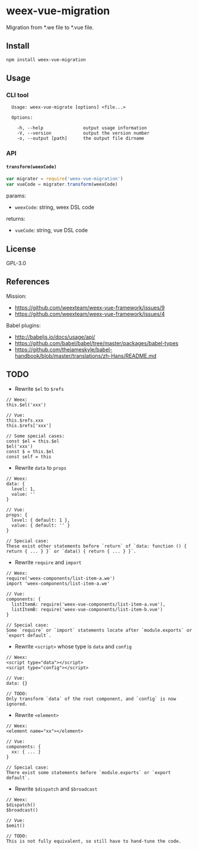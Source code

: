 # weex-vue-migration

Migration from *.we file to *.vue file.

## Install

```bash
npm install weex-vue-migration
```

## Usage

### CLI tool

```
  Usage: weex-vue-migrate [options] <file...>

  Options:

    -h, --help               output usage information
    -V, --version            output the version number
    -o, --output [path]      the output file dirname
```

### API

#### `transform(weexCode)`

```javascript
var migrater = require('weex-vue-migration')
var vueCode = migrater.transform(weexCode)
```

params:

* `weexCode`: string, weex DSL code

returns:

* `vueCode`: string, vue DSL code

## License

GPL-3.0

## References

Mission:

* https://github.com/weexteam/weex-vue-framework/issues/9
* https://github.com/weexteam/weex-vue-framework/issues/4

Babel plugins:

* http://babeljs.io/docs/usage/api/
* https://github.com/babel/babel/tree/master/packages/babel-types
* https://github.com/thejameskyle/babel-handbook/blob/master/translations/zh-Hans/README.md

## TODO

* Rewrite `$el` to `$refs`

```
// Weex:
this.$el('xxx')

// Vue:
this.$refs.xxx
this.$refs['xxx']

// Some special cases:
const $el = this.$el
$el('xxx')
const $ = this.$el
const self = this
```

* Rewrite `data` to `props`

```
// Weex:
data: {
  level: 1,
  value: ''
}

// Vue:
props: {
  level: { default: 1 },
  value: { default: '' }
}

// Special case:
These exist other statements before `return` of `data: function () { return { ... } }` or `data() { return { ... } }`.
```

* Rewrite `require` and `import`

```
// Weex:
require('weex-components/list-item-a.we')
import 'weex-components/list-item-a.we'

// Vue:
components: {
  listItemA: require('weex-vue-components/list-item-a.vue'),
  listItemB: require('weex-vue-components/list-item-b.vue')
}

// Special case:
Some `require` or `import` statements locate after `module.exports` or `export default`.
```

* Rewrite `<script>` whose type is `data` and `config`

```
// Weex:
<script type="data"></script>
<script type="config"></script>

// Vue:
data: {}

// TODO:
Only transform `data` of the root component, and `config` is now ignored.
```

* Rewrite `<element>`

```
// Weex:
<element name="xx"></element>

// Vue:
components: {
  xx: { ... }
}

// Special case:
There exist some statements before `module.exports` or `export default`.
```

* Rewrite `$dispatch` and `$broadcast`

```
// Weex:
$dispatch()
$broadcast()

// Vue:
$emit()

// TODO:
This is not fully equivalent, so still have to hand-tune the code.
```
